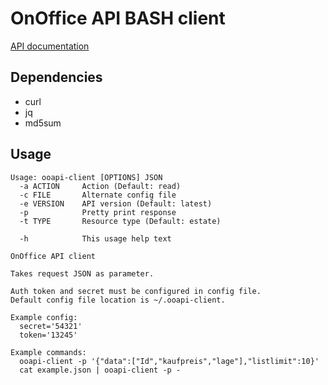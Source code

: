 # OnOffice API BASH client

[API documentation](https://apidoc.onoffice.de/)

## Dependencies

- curl
- jq
- md5sum

## Usage

```
Usage: ooapi-client [OPTIONS] JSON
  -a ACTION     Action (Default: read)
  -c FILE       Alternate config file
  -e VERSION    API version (Default: latest)
  -p            Pretty print response
  -t TYPE       Resource type (Default: estate)

  -h            This usage help text

OnOffice API client

Takes request JSON as parameter.

Auth token and secret must be configured in config file.
Default config file location is ~/.ooapi-client.

Example config:
  secret='54321'
  token='13245'

Example commands:
  ooapi-client -p '{"data":["Id","kaufpreis","lage"],"listlimit":10}'
  cat example.json | ooapi-client -p -
```

